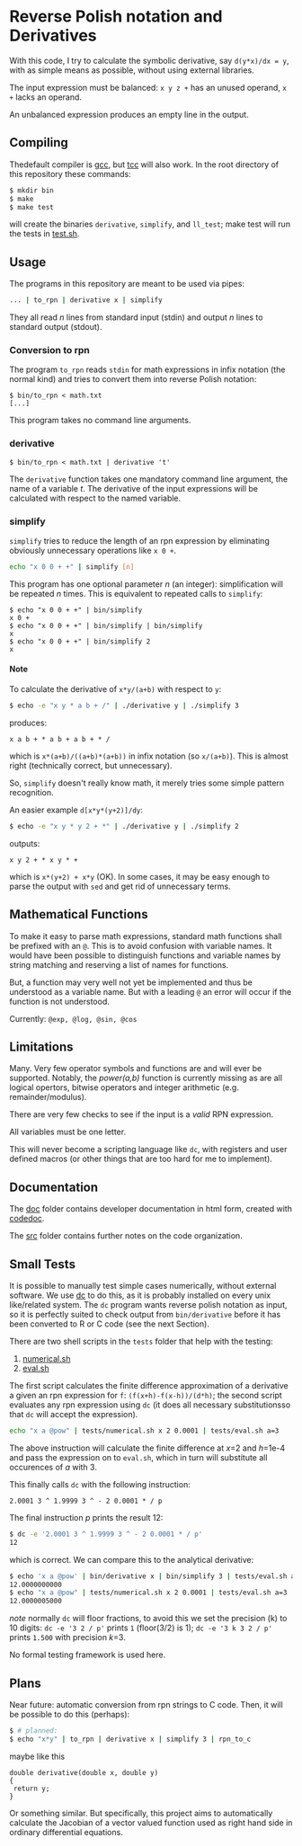 # Reverse Polish notation and Derivatives

With this code, I try to calculate the symbolic derivative, say
`d(y*x)/dx = y`, with as simple means as possible, without using
external libraries.

The input expression must be balanced: `x y z +` has an unused operand, `x +` lacks an operand.

An unbalanced expression produces an empty line in the output.

## Compiling

Thedefault compiler is [gcc](https://gcc.gnu.org/), but [tcc](https://repo.or.cz/tinycc.git) will also work. In the root directory of this repository these commands:

```bash
$ mkdir bin
$ make
$ make test 
```

will create the binaries `derivative`, `simplify`, and `ll_test`; make test will run the tests in [test.sh](tests/test.sh).

## Usage

The programs in this repository are meant to be used via pipes:
```bash
... | to_rpn | derivative x | simplify
```
They all read _n_ lines from standard input (stdin) and output _n_ lines to standard output (stdout).

### Conversion to rpn

The program `to_rpn` reads `stdin` for math expressions in infix
notation (the normal kind) and tries to convert them into reverse
Polish notation:

```
$ bin/to_rpn < math.txt
[...]
```

This program takes no command line arguments.

### derivative

```
$ bin/to_rpn < math.txt | derivative 't'
```

The `derivative` function takes one mandatory command line argument,
the name of a variable _t_. The derivative of the input expressions
will be calculated with respect to the named variable.

### simplify

`simplify` tries to reduce the length of an rpn expression by eliminating
obviously unnecessary operations like `x 0 +`.

```bash
echo "x 0 0 + +" | simplify [n]
```

This program has one optional parameter _n_ (an integer):
simplification will be repeated _n_ times. This is equivalent to
repeated calls to `simplify`:

```
$ echo "x 0 0 + +" | bin/simplify 
x 0 +
$ echo "x 0 0 + +" | bin/simplify | bin/simplify
x
$ echo "x 0 0 + +" | bin/simplify 2
x
```

#### Note

To calculate the derivative of `x*y/(a+b)` with respect to `y`:

```bash
$ echo -e "x y * a b + /" | ./derivative y | ./simplify 3
```
produces:
```
x a b + * a b + a b + * /
```

which is `x*(a+b)/((a+b)*(a+b))` in infix notation (so
`x/(a+b)`). This is almost right (technically correct, but
unnecessary).

So, `simplify` doesn't really know math, it merely tries some simple
pattern recognition.

An easier example `d[x*y*(y+2)]/dy`:

```bash
$ echo -e "x y * y 2 + *" | ./derivative y | ./simplify 2
```

outputs:
```
x y 2 + * x y * +
```

which is `x*(y+2) + x*y` (OK). In some cases, it may be easy enough to
parse the output with `sed` and get rid of unnecessary terms.

## Mathematical Functions

To make it easy to parse math expressions, standard math functions
shall be prefixed with an `@`. This is to avoid confusion with
variable names. It would have been possible to distinguish functions
and variable names by string matching and reserving a list of names
for functions. 

But, a function may very well not yet be implemented and thus be
understood as a variable name. But with a leading `@` an error will
occur if the function is not understood.

Currently: `@exp, @log, @sin, @cos`

## Limitations

Many. Very few operator symbols and functions are and will ever be
supported. Notably, the _power(a,b)_ function is currently missing as
are all logical opertors, bitwise operators and integer arithmetic
(e.g. remainder/modulus).

There are very few checks to see if the input is a _valid_ RPN expression.

All variables must be one letter.

This will never become a scripting language like `dc`, with registers
and user defined macros (or other things that are too hard for me to
implement).

## Documentation

The [doc](./doc) folder contains developer documentation in html form,
created with [codedoc](https://github.com/michaelrsweet/codedoc).

The [src](./src) folder contains further notes on the code
organization.

## Small Tests

It is possible to manually test simple cases numerically, without
external software. We use [dc](https://linux.die.net/man/1/dc) to do
this, as it is probably installed on every unix like/related
system. The `dc` program wants reverse polish notation as input, so it
is perfectly suited to check output from `bin/derivative` before it
has been converted to R or C code (see the next Section).

There are two shell scripts in the `tests` folder that help with the
testing: 

1. [numerical.sh](tests/numerical.sh) 
2. [eval.sh](tests/eval.sh)

The first script calculates the finite difference approximation of a
derivative a given an rpn expression for `f`: `(f(x+h)-f(x-h))/(d*h)`;
the second script evaluates any rpn expression using `dc` (it does all
necessary substitutionsso that `dc` will accept the expression).

```bash
echo "x a @pow" | tests/numerical.sh x 2 0.0001 | tests/eval.sh a=3
```

The above instruction will calculate the finite difference at _x_=2
and _h_=1e-4 and pass the expression on to `eval.sh`, which in turn
will substitute all occurences of _a_ with 3.

This finally calls `dc` with the following instruction:
```dc
2.0001 3 ^ 1.9999 3 ^ - 2 0.0001 * / p
```

The final instruction _p_ prints the result 12:
```bash
$ dc -e '2.0001 3 ^ 1.9999 3 ^ - 2 0.0001 * / p'
12
```

which is correct. We can compare this to the analytical derivative:

```bash
$ echo 'x a @pow' | bin/derivative x | bin/simplify 3 | tests/eval.sh a=3 x=2
12.0000000000
$ echo "x a @pow" | tests/numerical.sh x 2 0.0001 | tests/eval.sh a=3
12.0000005000
```

*note* normally `dc` will floor fractions, to avoid this we set the
precision (k) to 10 digits: `dc -e '3 2 / p'` prints `1` (floor(3/2) is
1); `dc -e '3 k 3 2 / p'` prints `1.500` with precision _k_=3.

No formal testing framework is used here.

## Plans

Near future: automatic conversion from rpn strings to C code. Then, it will be possible to do this (perhaps): 
```bash
$ # planned:
$ echo "x*y" | to_rpn | derivative x | simplify 3 | rpn_to_c 
```

maybe like this
```
double derivative(double x, double y)
{
 return y;
}
```

Or something similar. But specifically, this project aims to
automatically calculate the Jacobian of a vector valued function used
as right hand side in ordinary differential equations.
